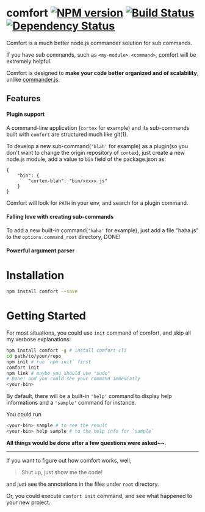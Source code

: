 # comfort [![NPM version](https://badge.fury.io/js/comfort.png)](http://badge.fury.io/js/comfort) [![Build Status](https://travis-ci.org/kaelzhang/node-comfort.png?branch=master)](https://travis-ci.org/kaelzhang/node-comfort) [![Dependency Status](https://gemnasium.com/kaelzhang/node-comfort.png)](https://gemnasium.com/kaelzhang/node-comfort)

Comfort is a much better node.js commander solution for sub commands.

If you have sub commands, such as `<my-module> <command>`, comfort will be extremely helpful.
 
Comfort is designed to **make your code better organized and of scalability**, unlike [commander.js](https://github.com/visionmedia/commander.js).

## Features

#### Plugin support

A command-line application (`cortex` for example) and its sub-commands built with `comfort` are structured much like git(1).

To develop a new sub-command(`'blah'` for example) as a plugin(so you don't want to change the origin repository of `cortex`), just create a new node.js module, add a value to `bin` field of the package.json as:

```
{
	"bin": {
		"cortex-blah": "bin/xxxxx.js"
	}
}
```
Comfort will look for `PATH` in your env, and search for a plugin command.

#### Falling love with creating sub-commands

To add a new built-in command(`'haha'` for example), just add a file "haha.js" to the `options.command_root` directory, DONE!

#### Powerful argument parser


# Installation

```bash
npm install comfort --save
```

# Getting Started

For most situations, you could use `init` command of comfort, and skip all my verbose explanations:

```bash
npm install comfort -g # install comfort cli
cd path/to/your/repo
npm init # run `npm init` first
comfort init
npm link # maybe you should use "sudo"
# Done! and you could see your command immediatly
<your-bin>
```

By default, there will be a built-in `'help'` command to display help informations and a `'sample'` command for instance. 

You could run

```bash
<your-bin> sample # to see the result
<your-bin> help sample # to the help info for `sample`
```
	
**All things would be done after a few questions were asked~~**.

****
	
If you want to figure out how comfort works, well, 
	
> Shut up, just show me the code!

and just see the annotations in the files under `root` directory.

Or, you could execute `comfort init` command, and see what happened to your new project.

